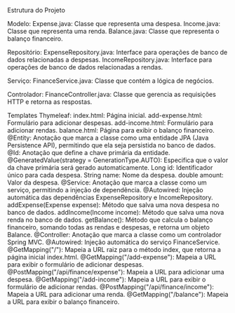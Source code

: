 Estrutura do Projeto

Modelo:
Expense.java: Classe que representa uma despesa.
Income.java: Classe que representa uma renda.
Balance.java: Classe que representa o balanço financeiro.

Repositório:
ExpenseRepository.java: Interface para operações de banco de dados relacionadas a despesas.
IncomeRepository.java: Interface para operações de banco de dados relacionadas a rendas.

Serviço:
FinanceService.java: Classe que contém a lógica de negócios.

Controlador:
FinanceController.java: Classe que gerencia as requisições HTTP e retorna as respostas.

Templates Thymeleaf:
index.html: Página inicial.
add-expense.html: Formulário para adicionar despesas.
add-income.html: Formulário para adicionar rendas.
balance.html: Página para exibir o balanço financeiro.
@Entity: Anotação que marca a classe como uma entidade JPA (Java Persistence API), permitindo que ela seja persistida no banco de dados.
@Id: Anotação que define a chave primária da entidade.
@GeneratedValue(strategy = GenerationType.AUTO): Especifica que o valor da chave primária será gerado automaticamente.
Long id: Identificador único para cada despesa.
String name: Nome da despesa.
double amount: Valor da despesa.
@Service: Anotação que marca a classe como um serviço, permitindo a injeção de dependência.
@Autowired: Injeção automática das dependências ExpenseRepository e IncomeRepository.
addExpense(Expense expense): Método que salva uma nova despesa no banco de dados.
addIncome(Income income): Método que salva uma nova renda no banco de dados.
getBalance(): Método que calcula o balanço financeiro, somando todas as rendas e despesas, e retorna um objeto Balance.
@Controller: Anotação que marca a classe como um controlador Spring MVC.
@Autowired: Injeção automática do serviço FinanceService.
@GetMapping("/"): Mapeia a URL raiz para o método index, que retorna a página inicial index.html.
@GetMapping("/add-expense"): Mapeia a URL para exibir o formulário de adicionar despesas.
@PostMapping("/api/finance/expense"): Mapeia a URL para adicionar uma despesa.
@GetMapping("/add-income"): Mapeia a URL para exibir o formulário de adicionar rendas.
@PostMapping("/api/finance/income"): Mapeia a URL para adicionar uma renda.
@GetMapping("/balance"): Mapeia a URL para exibir o balanço financeiro.
